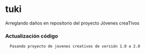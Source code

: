 # tuki
Arreglando daños en repositorio del proyecto Jóvenes creaTIvos

### Actualización código
```shh 
  Pasando proyecto de jovenes creativos de versión 1.0 a 2.0
```




